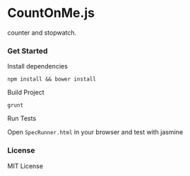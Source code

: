CountOnMe.js
===

counter and stopwatch.

### Get Started

Install dependencies

`npm install && bower install`

Build Project

`grunt`

Run Tests

Open `SpecRunner.html` in your browser and test with jasmine

### License

MIT License